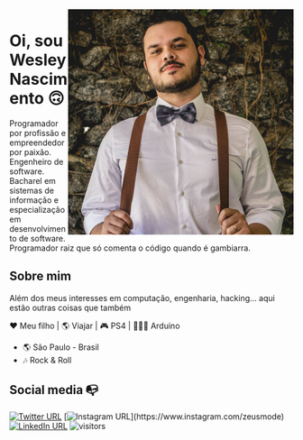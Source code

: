 <img align="right" width="400" height="400" src="https://raw.githubusercontent.com/ZeusMode/zeusmode/master/profile.jpg">


# Oi, sou Wesley Nascimento 🙃

Programador por profissão e empreendedor por paixão. Engenheiro de software. Bacharel em sistemas de informação e especialização em desenvolvimento de software. Programador raiz que só comenta o código quando é gambiarra.

## Sobre mim

Além dos meus interesses em computação, engenharia, hacking… aqui estão outras coisas que também

❤️ Meu filho | 🌎 Viajar | 🎮 PS4 | 🧑🏻‍💻 Arduino

- 🌎 São Paulo - Brasil
- 🎶 Rock & Roll


## Social media :mailbox_with_no_mail:

[![Twitter URL](https://img.shields.io/twitter/url?color=%231DA1F2&label=follow&logo=twitter&logoColor=%231DA1F2&style=flat-square&url=https%3A%2F%2Fwww.reddit.com%2Fuser%2FFatChicken277)](https://twitter.com/wesley_cintra)
[![Instagram URL](https://img.shields.io/twitter/url?color=%23fb3958&label=follow&logo=instagram&logoColor=%23fb3958&style=flat-square&url=https%3A%2F%2Fwww.instagram.com%2Falejorc_)](https://www.instagram.com/zeusmode)
[![LinkedIn URL](https://img.shields.io/twitter/url?color=%230072b1&label=connect&logo=linkedin&logoColor=%230072b1&style=flat-square&url=https%3A%2F%2Fwww.linkedin.com%2Fin%2Falejandro-ramirez-ciceros%2F)](https://www.linkedin.com/in/wesley-cintra-98014722)
![visitors](https://visitor-badge.glitch.me/badge?page_id=ZeusMode.ZeusMode)
